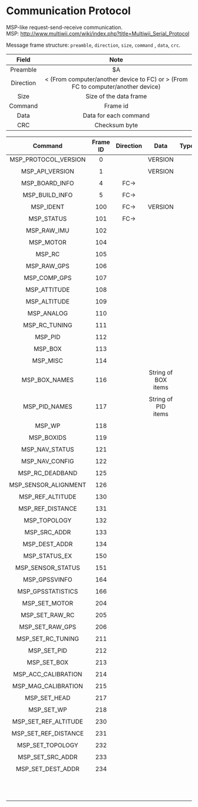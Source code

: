 # Communication Protocol  
MSP-like request-send-receive communication.  
MSP: http://www.multiwii.com/wiki/index.php?title=Multiwii_Serial_Protocol  

Message frame structure:
`preamble`, `direction`, `size`, `command` , `data`, `crc`.

| Field | Note |
|:-----:|:----:|
| Preamble | $A |
| Direction | < (From computer/another device to FC) or > (From FC to computer/another device) |
| Size | Size of the data frame |
| Command | Frame id |
| Data | Data for each command |
| CRC | Checksum byte |

| Command | Frame ID | Direction | Data | Type | Note |
|:-----:|:-----:|:-----:|:-----:|:-----:|:-----:|
| MSP_PROTOCOL_VERSION | 0 | | VERSION |||
|||||||
| MSP_API_VERSION | 1 |  | VERSION |||
|||||||
| MSP_BOARD_INFO | 4 | FC-> | |||
|||||||
| MSP_BUILD_INFO | 5 | FC-> | |||
|||||||
| MSP_IDENT | 100 | FC-> | VERSION |||
|||||||
| MSP_STATUS | 101 | FC-> |  |  ||
|||||||
| MSP_RAW_IMU | 102 |||||
|||||||
| MSP_MOTOR | 104 |||||
|||||||
| MSP_RC | 105 |||||
|||||||
| MSP_RAW_GPS | 106 |||||
|||||||
| MSP_COMP_GPS | 107 |||||
|||||||
| MSP_ATTITUDE | 108 |||||
|||||||
| MSP_ALTITUDE | 109 |||||
|||||||
| MSP_ANALOG | 110 |||||
|||||||
| MSP_RC_TUNING | 111 |||||
|||||||
| MSP_PID | 112 |||||
|||||||
| MSP_BOX | 113 |||||
|||||||
| MSP_MISC | 114 |||||
|||||||
| MSP_BOX_NAMES | 116 || String of BOX items |||
|||||||
| MSP_PID_NAMES | 117 || String of PID items |||
|||||||
| MSP_WP | 118 |||||
|||||||
| MSP_BOXIDS | 119 |||||
|||||||
| MSP_NAV_STATUS | 121 |||||
|||||||
| MSP_NAV_CONFIG | 122 |||||
|||||||
| MSP_RC_DEADBAND | 125 |||||
|||||||
| MSP_SENSOR_ALIGNMENT | 126 |||||
|||||||
| MSP_REF_ALTITUDE | 130 |||||
|||||||
| MSP_REF_DISTANCE | 131 |||||
|||||||
| MSP_TOPOLOGY | 132 |||||
|||||||
| MSP_SRC_ADDR | 133 |||||
|||||||
| MSP_DEST_ADDR | 134 |||||
|||||||
| MSP_STATUS_EX | 150 |||| |
|||||||
| MSP_SENSOR_STATUS | 151 |||| * |
|||||||
| MSP_GPSSVINFO | 164 |||| * |
|||||||
| MSP_GPSSTATISTICS | 166 |||| * |
|||||||
| MSP_SET_MOTOR | 204 |||| * |
|||||||
| MSP_SET_RAW_RC | 205 |||| * |
|||||||
| MSP_SET_RAW_GPS | 206 |||| * |
|||||||
| MSP_SET_RC_TUNING | 211 |||| * |
|||||||
| MSP_SET_PID | 212|||| * |
|||||||
| MSP_SET_BOX | 213 |||| * |
|||||||
| MSP_ACC_CALIBRATION | 214 |||| * |
|||||||
| MSP_MAG_CALIBRATION | 215 |||| * |
|||||||
| MSP_SET_HEAD | 217 |||| * |
|||||||
| MSP_SET_WP | 218 |||| * |
|||||||
| MSP_SET_REF_ALTITUDE | 230 |||||
|||||||
| MSP_SET_REF_DISTANCE | 231 |||||
|||||||
| MSP_SET_TOPOLOGY | 232 |||||
|||||||
| MSP_SET_SRC_ADDR | 233 |||||
|||||||
| MSP_SET_DEST_ADDR | 234 |||||
|||||||
|||||| END OF TABLE |
